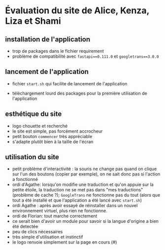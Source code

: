 # Évaluation du site de Alice, Kenza, Liza et Shami

## installation de l'application
- trop de packages dans le fichier requirement
- problème de compatibilité avec `fastapi==0.111.0` et `googletrans==3.0.0`

## lancement de l'application
+ fichier `start.sh` qui facilite de lancement de l'application
- téléchargement lourd des packages pour la première utilisation de l'application

## esthétique du site
- logo chouette et recherché
- le site est simple, pas forcément accrocheur
- petit bouton `commencer` très appréciable
- s'adapte plutôt bien à la taille de l'écran

## utilisation du site
- petit problème d'interactivité : la souris ne change pas quand on clique sur l'un des boutons (copier par exemple), on ne sait donc pas si l'action a fonctionné
- ordi d'Agathe: lorsqu'on modifie une traduction et qu'on appuie sur la petite étoile, la traduction ne se met pas dans "mes traductions" (problème de cache ?); `GoogleTrans` ne fonctionne pas du tout (alors que tout a été installé et que l'application a été lancé avec `start.sh`)
- ordi Agathe : après avoir essayé de réinstaller dans un nouvel environnement virtuel, plus rien ne fonctionne.
- ordi de Florian: tout marche correctement
- ce serait bien d'avoir un module pour savoir si la langue d'origine a bien été detectée
- peu de clics nécessaires
- très simple d'utilisation et instinctif
- le logo renvoie simplement sur la page en cours (#)
